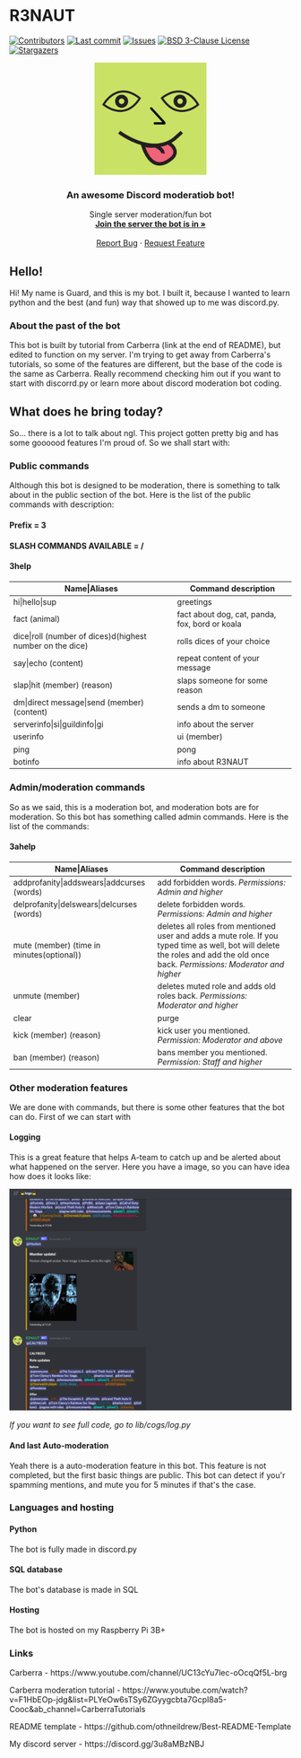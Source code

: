 # R3NAUT

[![Contributors][contributors-shield]][contributors-url]
[![Last commit][last-commit-shield]][last-commit-url]
[![Issues][issues-shield]][issues-url]
[![BSD 3-Clause License][license-shield]][license-url]
[![Stargazers][stars-shield]][stars-url]

<p align="center">
  <a href="https://github.com/Guard-SK/R3NAUT">
    <img src="README-images/R3NAUT.png" alt="R3NAUT profile picture" width="200" height="200">
  </a>

  <h3 align="center">An awesome Discord moderatiob bot!</h3>

  <p align="center">
    Single server moderation/fun bot
    <br />
    <a href="https://discord.gg/3u8aMBzNBJ"><strong>Join the server the bot is in »</strong></a>
    <br />
    <br />
    <a href="https://github.com/Guard-SK/R3NAUT/issues">Report Bug</a>
    ·
    <a href="https://github.com/Guard-SK/R3NAUT/issues">Request Feature</a>
  </p>
</p>

## Hello!
Hi! My name is Guard, and this is my bot. I built it, because I wanted to learn python and the best (and fun) way that showed up to me was discord.py. 

### About the past of the bot
This bot is built by tutorial from Carberra (link at the end of README), but edited to function on my server. I'm trying to get away from Carberra's tutorials, so some of the features are different, but the base of the code is the same as Carberra. Really recommend checking him out if you want to start with discorrd.py or learn more about discord moderation bot coding.

## What does he bring today?
So... there is a lot to talk about ngl. This project gotten pretty big and has some goooood features I'm proud of. So we shall start with:

### Public commands
Although this bot is designed to be moderation, there is something to talk about in the public section of the bot. Here is the list of the public commands with description:

#### Prefix = 3
#### SLASH COMMANDS AVAILABLE = /
#### 3help

| Name\|Aliases  | Command description |
| ------------- | ------------- |
| hi\|hello\|sup  | greetings  |
| fact (animal)  | fact about dog, cat, panda, fox, bord or koala  |
| dice\|roll (number of dices)d(highest number on the dice)  | rolls dices of your choice  |
| say\|echo (content)  | repeat content of your message  |
| slap\|hit (member) (reason)  | slaps someone for some reason  |
| dm\|direct message\|send (member) (content)  | sends a dm to someone  |
| serverinfo\|si\|guildinfo\|gi | info about the server |
| userinfo|ui (member)  | gives you info about the user you mentioned  |
| ping  | pong  |
| botinfo  | info about R3NAUT  |

### Admin/moderation commands
So as we said, this is a moderation bot, and moderation bots are for moderation. So this bot has something called admin commands. Here is the list of the commands:

#### 3ahelp

| Name\|Aliases  | Command description |
| ------------- | ------------- |
| addprofanity\|addswears\|addcurses (words) | add forbidden words. *Permissions: Admin and higher* |
| delprofanity\|delswears\|delcurses (words) | delete forbidden words. *Permissions: Admin and higher* |
| mute (member) (time in minutes(optional)) | deletes all roles from mentioned user and adds a mute role. If you typed time as well, bot will delete the roles and add the old once back. *Permissions: Moderator and higher* |
| unmute (member) | deletes muted role and adds old roles back. *Permissions: Moderator and higher* |
| clear|purge|nuke (number) (member(s)(optional)) | clears number of messages you typed. If you mentioned user, the bot will clear all messages within the number you typed that are written by user(s) you mentioned. *Permissions: Moderator and higher* |
| kick (member) (reason) | kick user you mentioned. *Permission: Moderator and above* |
| ban (member) (reason) | bans member you mentioned. *Permission: Staff and higher* |

### Other moderation features
We are done with commands, but there is some other features that the bot can do. First of we can start with
#### Logging
This is a great feature that helps A-team to catch up and be alerted about what happened on the server. Here you have a image, so you can have idea how does it looks like:

<p align="center">
  <a href="https://github.com/Guard-SK/R3NAUT">
    <img src="README-images/log.PNG" alt="Log messages example">
  </a>
</p>

*If you want to see full code, go to lib/cogs/log.py*
#### And last Auto-moderation
Yeah there is a auto-moderation feature in this bot. This feature is not completed, but the first basic things are public. This bot can detect if you'r spamming mentions, and mute you for 5 minutes if that's the case.

### Languages and hosting

#### Python
The bot is fully made in discord.py

#### SQL database
The bot's database is made in SQL

#### Hosting
The bot is hosted on my Raspberry Pi 3B+

### Links
<p>
Carberra - https://www.youtube.com/channel/UC13cYu7lec-oOcqQf5L-brg
</p>
<p>
Carberra moderation tutorial - https://www.youtube.com/watch?v=F1HbEOp-jdg&list=PLYeOw6sTSy6ZGyygcbta7GcpI8a5-Cooc&ab_channel=CarberraTutorials
</p>
<p>
README template - https://github.com/othneildrew/Best-README-Template
</p>
<p>
My discord server - https://discord.gg/3u8aMBzNBJ
</p>

<!-- SHIELD LINKS & IMAGES -->
[issues-shield]: https://img.shields.io/github/issues/Guard-SK/R3NAUT
[issues-url]: https://github.com/Guard-SK/R3NAUT/issues
[license-shield]: https://img.shields.io/github/license/Guard-SK/R3NAUT
[license-url]: https://github.com/Guard-SK/R3NAUT/blob/main/LICENSE.txt
[last-commit-shield]: https://img.shields.io/github/last-commit/Guard-SK/R3NAUT
[last-commit-url]: https://github.com/Guard-SK/R3NAUT/graphs/commit-activity
[stars-shield]: https://img.shields.io/github/stars/Guard-SK/R3NAUT?style=social
[stars-url]: https://github.com/Guard-SK/R3NAUT/stargazers
[contributors-shield]: https://img.shields.io/github/contributors/Guard-SK/R3NAUT
[contributors-url]: https://github.com/Guard-SK/R3NAUT/graphs/contributors
